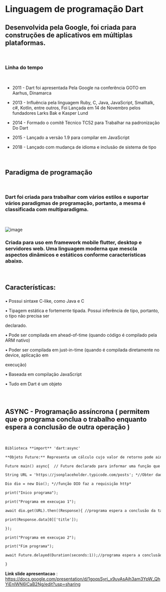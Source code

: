 # Linguagem de programação Dart #

## Desenvolvida pela Google, foi criada para construções de aplicativos em múltiplas plataformas. ##
&nbsp;


### Linha do tempo ###

&nbsp;

* 2011 - Dart foi apresentada
Pela Google na conferência 
GOTO em Aarhus, Dinamarca 

* 2013 - Influência pela linguagem Ruby, C, Java,
JavaScript, Smalltalk, c#, Kotlin, entre outros, 
Foi Lançada em 14 de Novembro pelos 
fundadores Larks Bak e Kasper Lund

* 2014 - Formado o comitê
Técnico TC52 para 
Trabalhar na padronização Do Dart

* 2015 -    Lançado a versão 
1.9 para compilar em
JavaScript

* 2018 - Lançado com mudança
de idioma e inclusão
de sistema de tipo

&nbsp;
## Paradigma de programação ##

&nbsp;

### Dart foi criada para trabalhar com vários estilos e suportar vários paradigmas de programação, portanto, a mesma é classificada com multiparadigma. ####

&nbsp;

![image](https://user-images.githubusercontent.com/47545253/99891801-aefec180-2c4c-11eb-9513-26cd9003ae9d.png)
&nbsp;



### Criada para uso em framework mobile flutter, desktop e servidores web. Uma linguagem moderna que mescla aspectos dinâmicos e estáticos conforme características abaixo. ###

&nbsp;

## Características: ##

###
• Possui sintaxe C-like, como Java e C

• Tipagem estática e fortemente tipada. Possui inferência de tipo, portanto, o tipo não precisa ser

declarado.

• Pode ser compilada em ahead-of-time (quando código é compilado pela ARM nativo)

• Poder ser compilada em just-in-time (quando é compilada diretamente no device, aplicação em

execução)

• Baseada em compilação JavaScript

• Tudo em Dart é um objeto

###

&nbsp;

## ASYNC - Programação assíncrona ( permitem que o programa conclua o trabalho enquanto espera a conclusão de outra operação ) ##

&nbsp;

```diff
Biblioteca **import** 'dart:async'

**Objeto Future:** Representa um cálculo cujo valor de retorno pode ainda não estar disponível. O Future retorna o valor do cálculo quando for concluído em algum momento no futuro.

Future main() async{  // Future declarado para informar uma função que retorna um valor futuro

String URL = 'https://jsonplaceholder.typicode.com/posts'; *//Obter dados da web

Dio dio = new Dio(); *//função DIO faz a requisição http*

print("Inico programa");

print("Programa em execuçao 1");

await dio.get(URL).then((Response){ //programa espera a conclusão da tarefa em segundo plano

print(Response.data[0]['title']);

});

print("Programa em execuçao 2");

print("Fim programa");

await Future.delayed(Duration(seconds:1));//programa espera a conclusão da tarefa em segundo plano em deley de 1 seg

}
```

**Link slide apresentacao** : https://docs.google.com/presentation/d/1goqsSyri_x9uyAsAjh3am3YpW_QhYiEnlWN6ICaB2Ng/edit?usp=sharing
